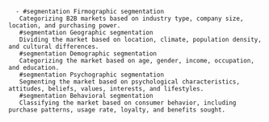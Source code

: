       - #segmentation Firmographic segmentation
       Categorizing B2B markets based on industry type, company size, location, and purchasing power.
       #segmentation Geographic segmentation
       Dividing the market based on location, climate, population density, and cultural differences.
       #segmentation Demographic segmentation
       Categorizing the market based on age, gender, income, occupation, and education.
       #segmentation Psychographic segmentation
       Segmenting the market based on psychological characteristics, attitudes, beliefs, values, interests, and lifestyles.
       #segmentation Behavioral segmentation
       Classifying the market based on consumer behavior, including purchase patterns, usage rate, loyalty, and benefits sought.

